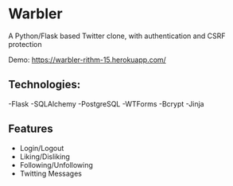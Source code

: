 # Warbler
A Python/Flask based Twitter clone, with authentication and CSRF protection

Demo: https://warbler-rithm-15.herokuapp.com/

## Technologies:
-Flask
-SQLAlchemy
-PostgreSQL
-WTForms
-Bcrypt
-Jinja
    
## Features
- Login/Logout
- Liking/Disliking
- Following/Unfollowing
- Twitting Messages

